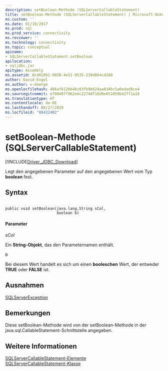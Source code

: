 ```yaml
---
description: setBoolean-Methode (SQLServerCallableStatement)
title: setBoolean-Methode (SQLServerCallableStatement) | Microsoft-Dokumentation
ms.custom: ''
ms.date: 01/19/2017
ms.prod: sql
ms.prod_service: connectivity
ms.reviewer: ''
ms.technology: connectivity
ms.topic: conceptual
apiname:
- SQLServerCallableStatement.setBoolean
apilocation:
- sqljdbc.jar
apitype: Assembly
ms.assetid: 8cd810b1-9858-4e51-9535-239d864cd288
author: David-Engel
ms.author: v-daenge
ms.openlocfilehash: 406af612bb46c03fb9b624aa034bc5a0edad8ce4
ms.sourcegitcommit: e700497f962e4c2274df16d9e651059b42ff1a10
ms.translationtype: HT
ms.contentlocale: de-DE
ms.lasthandoff: 08/17/2020
ms.locfileid: "88432402"
---
```

# <a name="setboolean-method-sqlservercallablestatement"></a>setBoolean-Methode (SQLServerCallableStatement)
[!INCLUDE[Driver_JDBC_Download](../../../includes/driver_jdbc_download.md)]

  Legt den angegebenen Parameter auf den angegebenen Wert vom Typ **boolean** fest.  
  
## <a name="syntax"></a>Syntax  
  
```  
  
public void setBoolean(java.lang.String sCol,  
                       boolean b)  
```  
  
#### <a name="parameters"></a>Parameter  
 *sCol*  
  
 Ein **String-Objekt**, das den Parameternamen enthält.  
  
 *b*  
  
 Bei diesem Wert handelt es sich um einen **booleschen** Wert, der entweder **TRUE** oder **FALSE** ist.  
  
## <a name="exceptions"></a>Ausnahmen  
 [SQLServerException](../../../connect/jdbc/reference/sqlserverexception-class.md)  
  
## <a name="remarks"></a>Bemerkungen  
 Diese setBoolean-Methode wird von der setBoolean-Methode in der java.sql.CallableStatement-Schnittstelle angegeben.  
  
## <a name="see-also"></a>Weitere Informationen  
 [SQLServerCallableStatement-Elemente](../../../connect/jdbc/reference/sqlservercallablestatement-members.md)   
 [SQLServerCallableStatement-Klasse](../../../connect/jdbc/reference/sqlservercallablestatement-class.md)  
  
  
